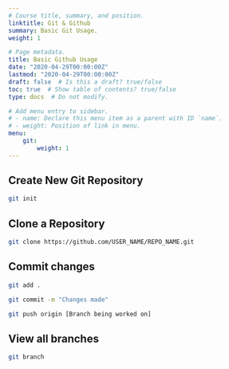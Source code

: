 ```yaml
---
# Course title, summary, and position.
linktitle: Git & Github
summary: Basic Git Usage.
weight: 1

# Page metadata.
title: Basic Github Usage
date: "2020-04-29T00:00:00Z"
lastmod: "2020-04-29T00:00:00Z"
draft: false  # Is this a draft? true/false
toc: true  # Show table of contents? true/false
type: docs  # Do not modify.

# Add menu entry to sidebar.
# - name: Declare this menu item as a parent with ID `name`.
# - weight: Position of link in menu.
menu:
    git:
        weight: 1
---
```


## Create New Git Repository

```bash
git init
```

## Clone a Repository

```bash
git clone https://github.com/USER_NAME/REPO_NAME.git
```

## Commit changes
```bash
git add .

git commit -m "Changes made"

git push origin [Branch being worked on]
```

## View all branches
```bash
git branch
```